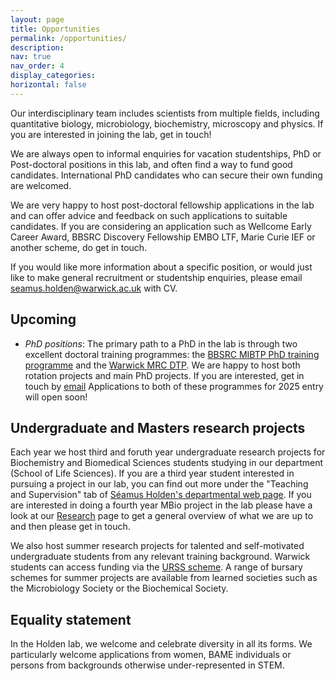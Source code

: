 ```yaml
---
layout: page
title: Opportunities
permalink: /opportunities/
description: 
nav: true
nav_order: 4
display_categories: 
horizontal: false
---
```

Our interdisciplinary team includes scientists from multiple fields, including quantitative biology, microbiology, biochemistry, microscopy and physics. If you are interested in joining the lab, get in touch!

We are always open to informal enquiries for vacation studentships, PhD or Post-doctoral positions in this lab, and often find a way to fund good candidates. International PhD candidates who can secure their own funding are welcomed.

We are very happy to host post-doctoral fellowship applications in the lab and can offer advice and feedback on such applications to suitable candidates. If you are considering an application such as Wellcome Early Career Award, BBSRC Discovery Fellowship EMBO LTF, Marie Curie IEF or another scheme, do get in touch.

If you would like more information about a specific position, or would just like to make general recruitment or studentship enquiries, please email [seamus.holden@warwick.ac.uk](seamus.holden@warwick.ac.uk) with CV.

## Upcoming

- *PhD positions*: The primary path to a PhD in the lab is through two excellent doctoral training programmes: the [BBSRC MIBTP PhD training programme](https://warwick.ac.uk/fac/cross_fac/mibtp/) and the [Warwick MRC DTP](https://warwick.ac.uk/fac/sci/med/study/mrcdtp/). We are happy to host both rotation projects and main PhD projects. If you are interested, get in touch by [email](seamus.holden@warwick.ac.uk) Applications to both of these programmes for 2025 entry will open soon!

## Undergraduate and Masters research projects

Each year we host third and foruth year undergraduate research projects for Biochemistry and Biomedical Sciences students studying in our department (School of Life Sciences). If you are a third year student interested in pursuing a project in our lab, you can find out more under the "Teaching and Supervision" tab of [Séamus Holden's departmental web page](https://warwick.ac.uk/fac/sci/lifesci/people/sholden/). If you are interested in doing a fourth year MBio project in the lab please have a look at our [Research](/research/) page to get a general overview of what we are up to and then please get in touch.

We also host summer research projects for  talented and self-motivated undergraduate students from any relevant training background. Warwick students can access funding via the [URSS scheme](https://warwick.ac.uk/services/skills/urss/). A range of bursary schemes for summer projects are available from learned societies such as the Microbiology Society or the Biochemical Society.

## Equality statement

In the Holden lab, we welcome and celebrate diversity in all its forms. We particularly welcome applications from women, BAME individuals or persons from backgrounds otherwise under-represented in STEM.
